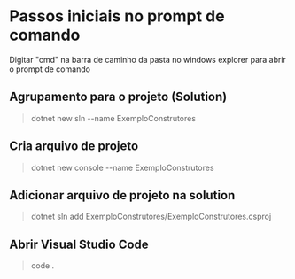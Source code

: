 # Passos iniciais no prompt de comando

Digitar "cmd" na barra de caminho da pasta no windows explorer para abrir o prompt de comando

## Agrupamento para o projeto (Solution)
> dotnet new sln --name ExemploConstrutores

## Cria arquivo de projeto
> dotnet new console --name ExemploConstrutores

## Adicionar arquivo de projeto na solution
> dotnet sln add ExemploConstrutores/ExemploConstrutores.csproj

## Abrir Visual Studio Code
> code .

